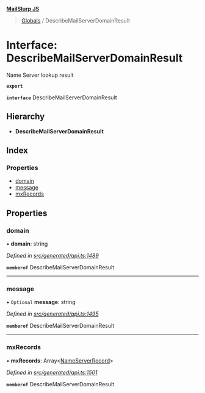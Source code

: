 **[MailSlurp JS](../README.md)**

> [Globals](../README.md) / DescribeMailServerDomainResult

# Interface: DescribeMailServerDomainResult

Name Server lookup result

**`export`** 

**`interface`** DescribeMailServerDomainResult

## Hierarchy

* **DescribeMailServerDomainResult**

## Index

### Properties

* [domain](describemailserverdomainresult.md#domain)
* [message](describemailserverdomainresult.md#message)
* [mxRecords](describemailserverdomainresult.md#mxrecords)

## Properties

### domain

•  **domain**: string

*Defined in [src/generated/api.ts:1489](https://github.com/mailslurp/mailslurp-client/blob/3871a9e/src/generated/api.ts#L1489)*

**`memberof`** DescribeMailServerDomainResult

___

### message

• `Optional` **message**: string

*Defined in [src/generated/api.ts:1495](https://github.com/mailslurp/mailslurp-client/blob/3871a9e/src/generated/api.ts#L1495)*

**`memberof`** DescribeMailServerDomainResult

___

### mxRecords

•  **mxRecords**: Array\<[NameServerRecord](nameserverrecord.md)>

*Defined in [src/generated/api.ts:1501](https://github.com/mailslurp/mailslurp-client/blob/3871a9e/src/generated/api.ts#L1501)*

**`memberof`** DescribeMailServerDomainResult
